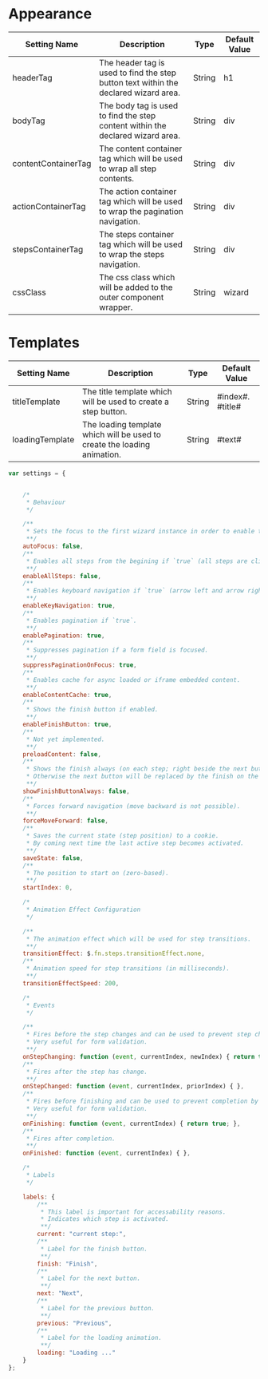 # Appearance

|Setting Name|Description|Type|Default Value|
|---|---|---|---|
|headerTag|The header tag is used to find the step button text within the declared wizard area.|String|h1|
|bodyTag|The body tag is used to find the step content within the declared wizard area.|String|div|
|contentContainerTag|The content container tag which will be used to wrap all step contents.|String|div|
|actionContainerTag|The action container tag which will be used to wrap the pagination navigation.|String|div|
|stepsContainerTag|The steps container tag which will be used to wrap the steps navigation.|String|div|
|cssClass|The css class which will be added to the outer component wrapper.|String|wizard|

# Templates

|Setting Name|Description|Type|Default Value|
|---|---|---|---|
|titleTemplate|The title template which will be used to create a step button.|String|<span class="number">#index#.</span> #title#|
|loadingTemplate|The loading template which will be used to create the loading animation.|String|<span class="spinner"></span> #text#|

```javascript
var settings = {


    /*
     * Behaviour
     */

    /**
     * Sets the focus to the first wizard instance in order to enable the key navigation from the begining if `true`. 
     **/
    autoFocus: false,
    /**
     * Enables all steps from the begining if `true` (all steps are clickable).
     **/
    enableAllSteps: false,
    /**
     * Enables keyboard navigation if `true` (arrow left and arrow right).
     **/
    enableKeyNavigation: true,
    /**
     * Enables pagination if `true`.
     **/
    enablePagination: true,
    /**
     * Suppresses pagination if a form field is focused.
     **/
    suppressPaginationOnFocus: true,
    /**
     * Enables cache for async loaded or iframe embedded content.
     **/
    enableContentCache: true,
    /**
     * Shows the finish button if enabled.
     **/
    enableFinishButton: true,
    /**
     * Not yet implemented.
     **/
    preloadContent: false,
    /**
     * Shows the finish always (on each step; right beside the next button) if `true`. 
     * Otherwise the next button will be replaced by the finish on the last step.
     **/
    showFinishButtonAlways: false,
    /**
     * Forces forward navigation (move backward is not possible).
     **/
    forceMoveForward: false,
    /**
     * Saves the current state (step position) to a cookie.
     * By coming next time the last active step becomes activated.
     **/
    saveState: false,
    /**
     * The position to start on (zero-based).
     **/
    startIndex: 0,

    /*
     * Animation Effect Configuration
     */

    /**
     * The animation effect which will be used for step transitions.
     **/
    transitionEffect: $.fn.steps.transitionEffect.none,
    /**
     * Animation speed for step transitions (in milliseconds).
     **/
    transitionEffectSpeed: 200,

    /*
     * Events
     */

    /**
     * Fires before the step changes and can be used to prevent step changing by returning `false`. 
     * Very useful for form validation. 
     **/
    onStepChanging: function (event, currentIndex, newIndex) { return true; },
    /**
     * Fires after the step has change. 
     **/
    onStepChanged: function (event, currentIndex, priorIndex) { },
    /**
     * Fires before finishing and can be used to prevent completion by returning `false`. 
     * Very useful for form validation.
     **/
    onFinishing: function (event, currentIndex) { return true; }, 
    /**
     * Fires after completion. 
     **/
    onFinished: function (event, currentIndex) { },

    /*
     * Labels
     */

    labels: {
        /**
         * This label is important for accessability reasons. 
         * Indicates which step is activated.
         **/
        current: "current step:",
        /**
         * Label for the finish button.
         **/
        finish: "Finish",
        /**
         * Label for the next button.
         **/
        next: "Next",
        /**
         * Label for the previous button.
         **/
        previous: "Previous",
        /**
         * Label for the loading animation.
         **/
        loading: "Loading ..."
    }
};
```